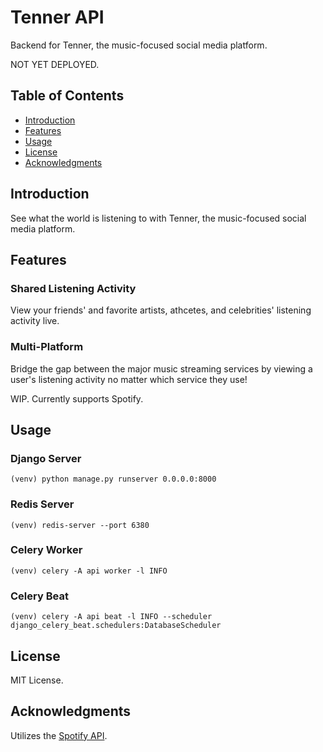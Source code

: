 # Tenner API

Backend for Tenner, the music-focused social media platform.

NOT YET DEPLOYED.

## Table of Contents

- [Introduction](#introduction)
- [Features](#features)
- [Usage](#usage)
- [License](#license)
- [Acknowledgments](#acknowledgments)

## Introduction

See what the world is listening to with Tenner, the music-focused social media platform.

## Features

### Shared Listening Activity

View your friends' and favorite artists, athcetes, and celebrities' listening activity live.

### Multi-Platform

Bridge the gap between the major music streaming services by viewing a user's listening activity no matter which service they use!

WIP. Currently supports Spotify.

## Usage

### Django Server
```
(venv) python manage.py runserver 0.0.0.0:8000
```

### Redis Server
```
(venv) redis-server --port 6380
```

### Celery Worker
```
(venv) celery -A api worker -l INFO
```

### Celery Beat
```
(venv) celery -A api beat -l INFO --scheduler django_celery_beat.schedulers:DatabaseScheduler
```

## License

MIT License.

## Acknowledgments

Utilizes the [Spotify API](https://developer.spotify.com/documentation/web-api).
